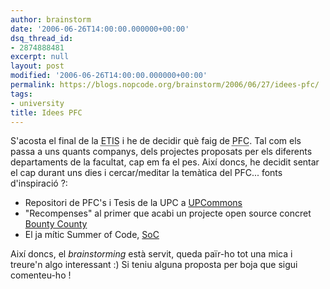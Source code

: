 ```yaml
---
author: brainstorm
date: '2006-06-26T14:00:00.000000+00:00'
dsq_thread_id:
- 2874888481
excerpt: null
layout: post
modified: '2006-06-26T14:00:00.000000+00:00'
permalink: https://blogs.nopcode.org/brainstorm/2006/06/27/idees-pfc/
tags:
- university
title: Idees PFC
---
```


S'acosta el final de la <acronym title="Enginyeria Tècnica Informàtica de Sistemes">ETIS</acronym> i he de decidir què faig de <acronym title="Projecte Fi de Carrera">PFC</acronym>. Tal com els passa a uns quants companys, dels projectes proposats per els diferents departaments de la facultat, cap em fa el pes. Així doncs, he decidit sentar el cap durant uns dies i cercar/meditar la temàtica del PFC... fonts d'inspiració ?:

*   Repositori de PFC's i Tesis de la UPC a [UPCommons][1]
*   "Recompenses" al primer que acabi un projecte open source concret [Bounty County][2]
*   El ja mític Summer of Code, [SoC][3]

Així doncs, el *brainstorming* està servit, queda païr-ho tot una mica i treure'n algo interessant :) Si teniu alguna proposta per boja que sigui comenteu-ho !

 [1]: https://upcommons.upc.edu/
 [2]: https://bountycounty.org/
 [3]: https://code.google.com/summerofcode.html